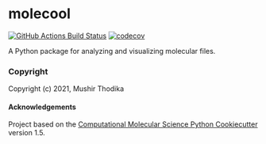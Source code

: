 molecool
==============================
[//]: # (Badges)
[![GitHub Actions Build Status](https://github.com/REPLACE_WITH_OWNER_ACCOUNT/molecool/workflows/CI/badge.svg)](https://github.com/REPLACE_WITH_OWNER_ACCOUNT/molecool/actions?query=workflow%3ACI)
[![codecov](https://codecov.io/gh/REPLACE_WITH_OWNER_ACCOUNT/molecool/branch/master/graph/badge.svg)](https://codecov.io/gh/REPLACE_WITH_OWNER_ACCOUNT/molecool/branch/master)


A Python package for analyzing and visualizing molecular files.

### Copyright

Copyright (c) 2021, Mushir Thodika


#### Acknowledgements
 
Project based on the 
[Computational Molecular Science Python Cookiecutter](https://github.com/molssi/cookiecutter-cms) version 1.5.
